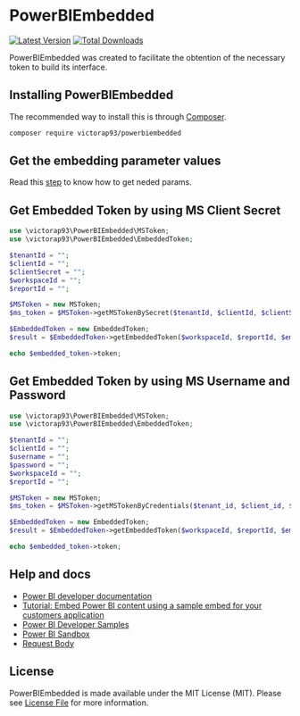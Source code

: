 # PowerBIEmbedded

[![Latest Version](https://img.shields.io/github/release/victorap93/powerbiembedded.svg?style=flat-square)](https://github.com/victorap93/powerbiembedded/releases)
[![Total Downloads](https://img.shields.io/packagist/dt/victorap93/powerbiembedded.svg?style=flat-square)](https://packagist.org/packages/victorap93/powerbiembedded)

PowerBIEmbedded was created to facilitate the obtention of the necessary token to build its interface.


## Installing PowerBIEmbedded

The recommended way to install this is through
[Composer](https://getcomposer.org/).

```bash
composer require victorap93/powerbiembedded
```


## Get the embedding parameter values

Read this [step](https://docs.microsoft.com/en-us/power-bi/developer/embedded/embed-sample-for-customers?tabs=net-core#step-5---get-the-embedding-parameter-values) to know how to get neded params.


## Get Embedded Token by using MS Client Secret

```php
use \victorap93\PowerBIEmbedded\MSToken;
use \victorap93\PowerBIEmbedded\EmbeddedToken;

$tenantId = "";
$clientId = "";
$clientSecret = "";
$workspaceId = "";
$reportId = "";

$MSToken = new MSToken;
$ms_token = $MSToken->getMSTokenBySecret($tenantId, $clientId, $clientSecret);

$EmbeddedToken = new EmbeddedToken;
$result = $EmbeddedToken->getEmbeddedToken($workspaceId, $reportId, $embedded_token->access_token, ["accessLevel" => "View"]);

echo $embedded_token->token;
```


## Get Embedded Token by using MS Username and Password

```php
use \victorap93\PowerBIEmbedded\MSToken;
use \victorap93\PowerBIEmbedded\EmbeddedToken;

$tenantId = "";
$clientId = "";
$username = "";
$password = "";
$workspaceId = "";
$reportId = "";

$MSToken = new MSToken;
$ms_token = $MSToken->getMSTokenByCredentials($tenant_id, $client_id, $username, $password);

$EmbeddedToken = new EmbeddedToken;
$result = $EmbeddedToken->getEmbeddedToken($workspaceId, $reportId, $embedded_token->access_token, ["accessLevel" => "View"]);

echo $embedded_token->token;
```


## Help and docs

- [Power BI developer documentation](https://docs.microsoft.com/en-us/power-bi/developer/)
- [Tutorial: Embed Power BI content using a sample embed for your customers application](https://docs.microsoft.com/en-us/power-bi/developer/embedded/embed-sample-for-customers?tabs=net-core)
- [Power BI Developer Samples](https://github.com/Microsoft/PowerBI-Developer-Samples)
- [Power BI Sandbox](https://playground.powerbi.com/pt-br/dev-sandbox)
- [Request Body](https://docs.microsoft.com/en-us/rest/api/power-bi/embed-token/datasets-generate-token-in-group#request-body)


## License

PowerBIEmbedded is made available under the MIT License (MIT). Please see [License File](LICENSE) for more information.
